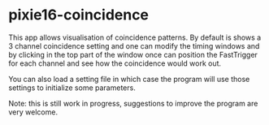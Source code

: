 pixie16-coincidence
===================

This app allows visualisation of coincidence patterns. By default is shows a 3 channel coincidence setting and one can modify the timing windows and by clicking in the top part of the window once can position the FastTrigger for each channel and see how the coincidence would work out.

You can also load a setting file in which case the program will use those settings to initialize some parameters.

Note: this is still work in progress, suggestions to improve the program are very welcome.
